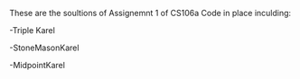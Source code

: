 These are the soultions of Assignemnt 1 of CS106a Code in place inculding:

-Triple Karel

-StoneMasonKarel

-MidpointKarel
